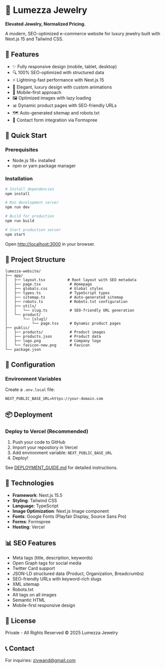 # 💎 Lumezza Jewelry

**Elevated Jewelry, Normalized Pricing.**

A modern, SEO-optimized e-commerce website for luxury jewelry built with Next.js 15 and Tailwind CSS.

## 🌟 Features

- ✨ Fully responsive design (mobile, tablet, desktop)
- 🔍 100% SEO-optimized with structured data
- ⚡ Lightning-fast performance with Next.js 15
- 🎨 Elegant, luxury design with custom animations
- 📱 Mobile-first approach
- 🖼️ Optimized images with lazy loading
- 📊 Dynamic product pages with SEO-friendly URLs
- 🗺️ Auto-generated sitemap and robots.txt
- 📧 Contact form integration via Formspree

## 🚀 Quick Start

### Prerequisites
- Node.js 18+ installed
- npm or yarn package manager

### Installation

```bash
# Install dependencies
npm install

# Run development server
npm run dev

# Build for production
npm run build

# Start production server
npm start
```

Open [http://localhost:3000](http://localhost:3000) in your browser.

## 📁 Project Structure

```
lumezza-website/
├── app/
│   ├── layout.tsx          # Root layout with SEO metadata
│   ├── page.tsx             # Homepage
│   ├── globals.css          # Global styles
│   ├── types.ts             # TypeScript types
│   ├── sitemap.ts           # Auto-generated sitemap
│   ├── robots.ts            # Robots.txt configuration
│   ├── utils/
│   │   └── slug.ts          # SEO-friendly URL generation
│   └── product/
│       └── [slug]/
│           └── page.tsx     # Dynamic product pages
├── public/
│   ├── products/            # Product images
│   ├── products.json        # Product data
│   ├── logo.png             # Company logo
│   └── favicon-new.png      # Favicon
└── package.json
```

## 🔧 Configuration

### Environment Variables

Create a `.env.local` file:

```env
NEXT_PUBLIC_BASE_URL=https://your-domain.com
```

## 📦 Deployment

### Deploy to Vercel (Recommended)

1. Push your code to GitHub
2. Import your repository in Vercel
3. Add environment variable: `NEXT_PUBLIC_BASE_URL`
4. Deploy!

See [DEPLOYMENT_GUIDE.md](../DEPLOYMENT_GUIDE.md) for detailed instructions.

## 🎨 Technologies

- **Framework**: Next.js 15.5
- **Styling**: Tailwind CSS
- **Language**: TypeScript
- **Image Optimization**: Next.js Image component
- **Fonts**: Google Fonts (Playfair Display, Source Sans Pro)
- **Forms**: Formspree
- **Hosting**: Vercel

## 📊 SEO Features

- Meta tags (title, description, keywords)
- Open Graph tags for social media
- Twitter Card support
- JSON-LD structured data (Product, Organization, Breadcrumbs)
- SEO-friendly URLs with keyword-rich slugs
- XML sitemap
- Robots.txt
- Alt tags on all images
- Semantic HTML
- Mobile-first responsive design

## 📝 License

Private - All Rights Reserved © 2025 Lumezza Jewelry

## 📞 Contact

For inquiries: zivwand@gmail.com
